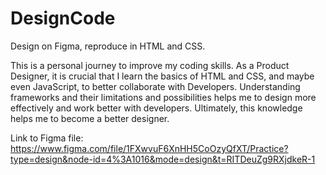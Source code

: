 # DesignCode

 Design on Figma, reproduce in HTML and CSS.
 
 This is a personal journey to improve my coding skills. 
 As a Product Designer, it is crucial that I learn the basics of HTML and CSS, and maybe even JavaScript, to better collaborate with Developers.
 Understanding frameworks and their limitations and possibilities helps me to design more effectively and work better with developers. 
 Ultimately, this knowledge helps me to become a better designer.

 Link to Figma file: https://www.figma.com/file/1FXwvuF6XnHH5CoOzyQfXT/Practice?type=design&node-id=4%3A1016&mode=design&t=RITDeuZg9RXjdkeR-1
